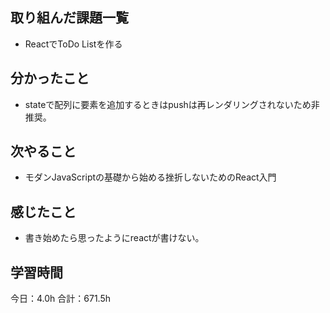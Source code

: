 ## 取り組んだ課題一覧
* ReactでToDo Listを作る
## 分かったこと
* stateで配列に要素を追加するときはpushは再レンダリングされないため非推奨。
      
    
    

## 次やること
* モダンJavaScriptの基礎から始める挫折しないためのReact入門
## 感じたこと
* 書き始めたら思ったようにreactが書けない。
 
## 学習時間
今日：4.0h
合計：671.5h
